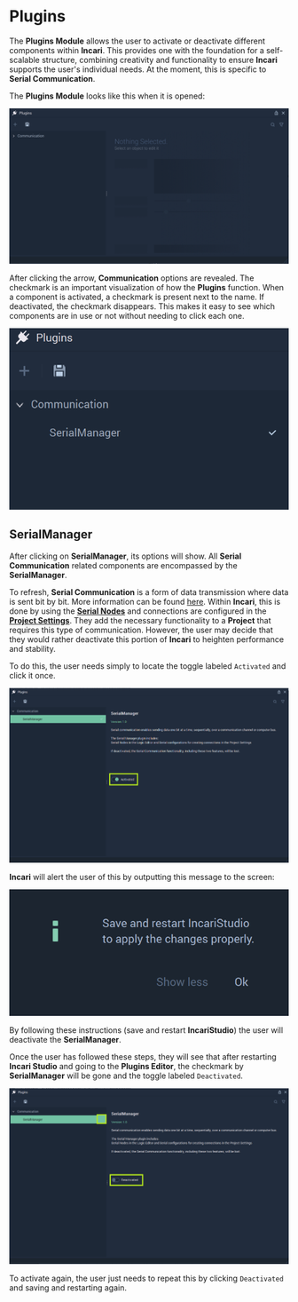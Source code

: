 # Plugins

The **Plugins Module** allows the user to activate or deactivate different components within **Incari**. This provides one with the foundation for a self-scalable structure, combining creativity and functionality to ensure **Incari** supports the user's individual needs. At the moment, this is specific to **Serial Communication**.

The **Plugins Module** looks like this when it is opened: 

![](../../.gitbook/assets/pluginsstart.png)

After clicking the arrow, **Communication** options are revealed. The checkmark is an important visualization of how the **Plugins** function. When a component is activated, a checkmark is present next to the name. If deactivated, the checkmark disappears. This makes it easy to see which components are in use or not without needing to click each one. 

![](../../.gitbook/assets/pluginsserialmanager.png)

## SerialManager 

After clicking on **SerialManager**, its options will show. All **Serial Communication** related components are encompassed by the **SerialManager**. 

To refresh, **Serial Communication** is a form of data transmission where data is sent bit by bit. More information can be found [here](https://en.wikipedia.org/wiki/Serial_communication). Within **Incari**, this is done by using the [**Serial Nodes**](../toolbox/communication/serial/README.md) and connections are configured in the [**Project Settings**](project-settings.md#serial). They add the necessary functionality to a **Project** that requires this type of communication. However, the user may decide that they would rather deactivate this portion of **Incari** to heighten performance and stability. 

To do this, the user needs simply to locate the toggle labeled `Activated` and click it once.  

![](../../.gitbook/assets/pluginsserialmanager2_green.png)

**Incari** will alert the user of this by outputting this message to the screen:

![](../../.gitbook/assets/pluginsserialmanageroffmessage.png)

By following these instructions (save and restart **IncariStudio**) the user will deactivate the **SerialManager**. 

Once the user has followed these steps, they will see that after restarting **Incari Studio** and going to the **Plugins Editor**, the checkmark by **SerialManager** will be gone and the toggle labeled `Deactivated`. 

![](../../.gitbook/assets/deactivated1_green.png)

To activate again, the user just needs to repeat this by clicking `Deactivated` and saving and restarting again. 
